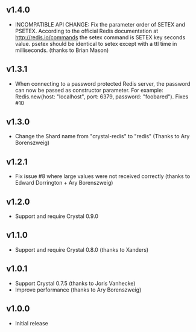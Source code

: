 ## v1.4.0

* INCOMPATIBLE API CHANGE: Fix the parameter order of SETEX and PSETEX. According to the official Redis documentation at http://redis.io/commands the setex command is SETEX key seconds value. psetex should be identical to setex except with a ttl time in milliseconds. (thanks to Brian Mason)


## v1.3.1

* When connecting to a password protected Redis server, the password can now be passed as constructor parameter. For example: Redis.new(host: "localhost", port: 6379, password: "foobared"). Fixes #10


## v1.3.0

* Change the Shard name from "crystal-redis" to "redis" (Thanks to Ary Borenszweig)


## v1.2.1

* Fix issue #8 where large values were not received correctly (thanks to Edward Dorrington + Ary Borenszweig)


## v1.2.0

* Support and require Crystal 0.9.0


## v1.1.0

* Support and require Crystal 0.8.0  (thanks to Xanders)


## v1.0.1

* Support Crystal 0.7.5  (thanks to Joris Vanhecke)
* Improve performance (thanks to Ary Borenszweig)


## v1.0.0

* Initial release


